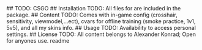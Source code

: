 <snippet>
  <content>
## 
TODO: CSGO
## Installation
TODO: All files for are included in the package.
## Content
TODO: Comes with in-game config (crosshair, sensitivity, viewmodel,...ect), cvars for offline training (smoke practice, 1v1, 5v5), and all my skins info.
## Usage
TODO: Availability to access personal settings.
## License
TODO: All content belongs to Alexander Konrad; Open for anyones use.
</content>
  <tabTrigger>readme</tabTrigger>
</snippet>
